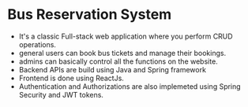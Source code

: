 # Bus Reservation System

- It's a classic Full-stack web application where you perform CRUD operations.
- general users can book bus tickets and manage their bookings.
- admins can basically control all the functions on the website.
- Backend APIs are build using Java and Spring framework
- Frontend is done using ReactJs.
- Authentication and Authorizations are also implemeted using Spring Security and JWT tokens.
